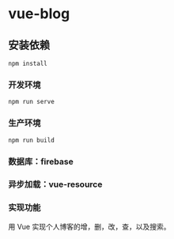 # vue-blog

## 安装依赖

```
npm install
```

### 开发环境

```
npm run serve
```

### 生产环境

```
npm run build
```

### 数据库：firebase

### 异步加载：vue-resource

### 实现功能

用 Vue 实现个人博客的增，删，改，查，以及搜索。
